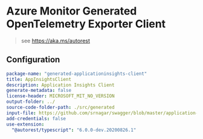 # Azure Monitor Generated OpenTelemetry Exporter Client

> see https://aka.ms/autorest

## Configuration

```yaml
package-name: "generated-applicationinsights-client"
title: AppInsightsClient
description: Application Insights Client
generate-metadata: false
license-header: MICROSOFT_MIT_NO_VERSION
output-folder: ../
source-code-folder-path: ./src/generated
input-file: https://github.com/srnagar/swagger/blob/master/application-insights.json
add-credentials: false
use-extension:
  "@autorest/typescript": "6.0.0-dev.20200826.1"
```
